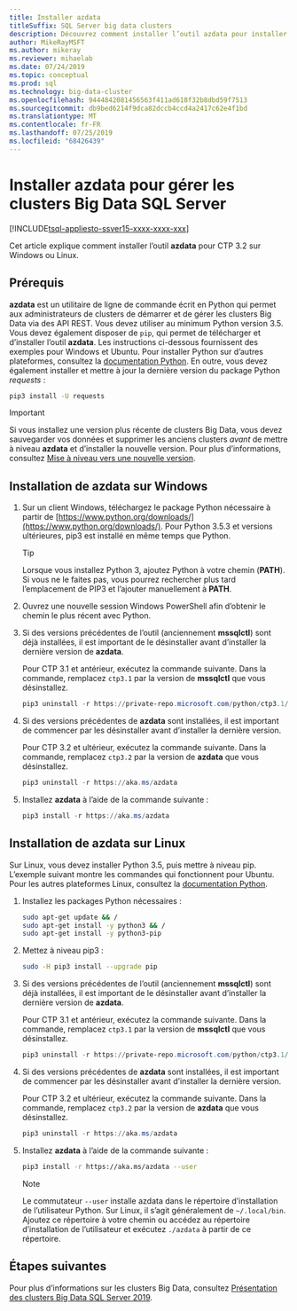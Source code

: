 ```yaml
---
title: Installer azdata
titleSuffix: SQL Server big data clusters
description: Découvrez comment installer l’outil azdata pour installer et gérer des clusters Big Data SQL Server 2019 (préversion).
author: MikeRayMSFT
ms.author: mikeray
ms.reviewer: mihaelab
ms.date: 07/24/2019
ms.topic: conceptual
ms.prod: sql
ms.technology: big-data-cluster
ms.openlocfilehash: 9444842081456563f411ad618f32b8dbd59f7513
ms.sourcegitcommit: db9bed6214f9dca82dccb4ccd4a2417c62e4f1bd
ms.translationtype: MT
ms.contentlocale: fr-FR
ms.lasthandoff: 07/25/2019
ms.locfileid: "68426439"
---
```

# <a name="install-azdata-to-manage-sql-server-big-data-clusters"></a>Installer azdata pour gérer les clusters Big Data SQL Server

[!INCLUDE[tsql-appliesto-ssver15-xxxx-xxxx-xxx](../includes/tsql-appliesto-ssver15-xxxx-xxxx-xxx.md)]

Cet article explique comment installer l’outil **azdata** pour CTP 3.2 sur Windows ou Linux.

## <a id="prerequisites"></a> Prérequis

**azdata** est un utilitaire de ligne de commande écrit en Python qui permet aux administrateurs de clusters de démarrer et de gérer les clusters Big Data via des API REST. Vous devez utiliser au minimum Python version 3.5. Vous devez également disposer de `pip`, qui permet de télécharger et d’installer l’outil **azdata**. Les instructions ci-dessous fournissent des exemples pour Windows et Ubuntu. Pour installer Python sur d’autres plateformes, consultez la [documentation Python](https://wiki.python.org/moin/BeginnersGuide/Download).
En outre, vous devez également installer et mettre à jour la dernière version du package Python *requests* :
```bash
pip3 install -U requests
```

> [!IMPORTANT]
> Si vous installez une version plus récente de clusters Big Data, vous devez sauvegarder vos données et supprimer les anciens clusters *avant* de mettre à niveau **azdata** et d’installer la nouvelle version. Pour plus d’informations, consultez [Mise à niveau vers une nouvelle version](deployment-upgrade.md).

## <a id="windows"></a> Installation de azdata sur Windows

1. Sur un client Windows, téléchargez le package Python nécessaire à partir de [https://www.python.org/downloads/](https://www.python.org/downloads/). Pour Python 3.5.3 et versions ultérieures, pip3 est installé en même temps que Python. 

   > [!TIP] 
   > Lorsque vous installez Python 3, ajoutez Python à votre chemin (**PATH**). Si vous ne le faites pas, vous pourrez rechercher plus tard l’emplacement de PIP3 et l’ajouter manuellement à **PATH**.

1. Ouvrez une nouvelle session Windows PowerShell afin d’obtenir le chemin le plus récent avec Python.

1. Si des versions précédentes de l’outil (anciennement **mssqlctl**) sont déjà installées, il est important de le désinstaller avant d’installer la dernière version de **azdata**.

   Pour CTP 3.1 et antérieur, exécutez la commande suivante. Dans la commande, remplacez `ctp3.1` par la version de **mssqlctl** que vous désinstallez. 

   ```powershell
   pip3 uninstall -r https://private-repo.microsoft.com/python/ctp3.1/mssqlctl/requirements.txt
   ```

1. Si des versions précédentes de **azdata** sont installées, il est important de commencer par les désinstaller avant d’installer la dernière version.

   Pour CTP 3.2 et ultérieur, exécutez la commande suivante. Dans la commande, remplacez `ctp3.2` par la version de **azdata** que vous désinstallez.

   ```powershell
   pip3 uninstall -r https://aka.ms/azdata
   ```

1. Installez **azdata** à l’aide de la commande suivante :

   ```powershell
   pip3 install -r https://aka.ms/azdata
   ```

## <a id="linux"></a> Installation de azdata sur Linux

Sur Linux, vous devez installer Python 3.5, puis mettre à niveau pip. L’exemple suivant montre les commandes qui fonctionnent pour Ubuntu. Pour les autres plateformes Linux, consultez la [documentation Python](https://wiki.python.org/moin/BeginnersGuide/Download).

1. Installez les packages Python nécessaires :

   ```bash
   sudo apt-get update && /
   sudo apt-get install -y python3 && /
   sudo apt-get install -y python3-pip
   ```

1. Mettez à niveau pip3 :

   ```bash
   sudo -H pip3 install --upgrade pip
   ```

1. Si des versions précédentes de l’outil (anciennement **mssqlctl**) sont déjà installées, il est important de le désinstaller avant d’installer la dernière version de **azdata**.

   Pour CTP 3.1 et antérieur, exécutez la commande suivante. Dans la commande, remplacez `ctp3.1` par la version de **mssqlctl** que vous désinstallez. 

   ```powershell
   pip3 uninstall -r https://private-repo.microsoft.com/python/ctp3.1/mssqlctl/requirements.txt
   ```

1. Si des versions précédentes de **azdata** sont installées, il est important de commencer par les désinstaller avant d’installer la dernière version.

   Pour CTP 3.2 et ultérieur, exécutez la commande suivante. Dans la commande, remplacez `ctp3.2` par la version de **azdata** que vous désinstallez.

   ```powershell
   pip3 uninstall -r https://aka.ms/azdata
   ```

1. Installez **azdata** à l’aide de la commande suivante :

   ```bash
   pip3 install -r https://aka.ms/azdata --user
   ```

   > [!NOTE]
   > Le commutateur `--user` installe azdata dans le répertoire d’installation de l’utilisateur Python. Sur Linux, il s’agit généralement de `~/.local/bin`. Ajoutez ce répertoire à votre chemin ou accédez au répertoire d’installation de l’utilisateur et exécutez `./azdata` à partir de ce répertoire.

## <a name="next-steps"></a>Étapes suivantes

Pour plus d’informations sur les clusters Big Data, consultez [Présentation des clusters Big Data SQL Server 2019](big-data-cluster-overview.md).
